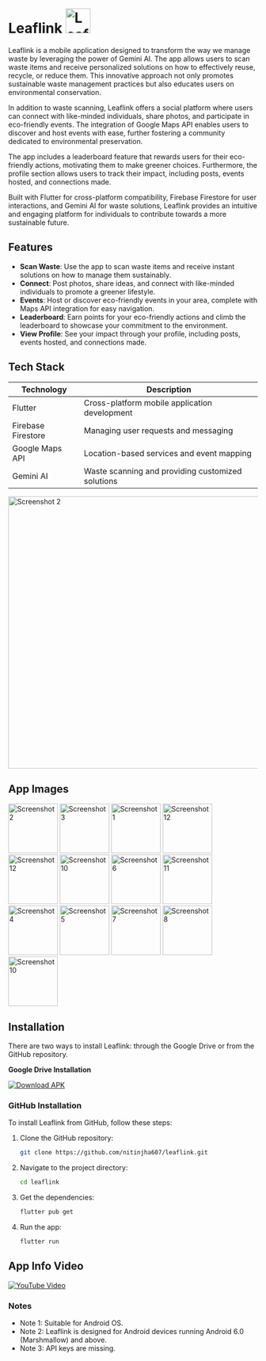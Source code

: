 # Leaflink <img src="https://github.com/nitinjha607/leaflink-2.0/assets/118757299/3680726e-59c2-4101-83aa-8af58d91de8d" alt="Leaflink Screenshot" width="50"/>

Leaflink is a mobile application designed to transform the way we manage waste by leveraging the power of Gemini AI. The app allows users to scan waste items and receive personalized solutions on how to effectively reuse, recycle, or reduce them. This innovative approach not only promotes sustainable waste management practices but also educates users on environmental conservation.

In addition to waste scanning, Leaflink offers a social platform where users can connect with like-minded individuals, share photos, and participate in eco-friendly events. The integration of Google Maps API enables users to discover and host events with ease, further fostering a community dedicated to environmental preservation.

The app includes a leaderboard feature that rewards users for their eco-friendly actions, motivating them to make greener choices. Furthermore, the profile section allows users to track their impact, including posts, events hosted, and connections made.

Built with Flutter for cross-platform compatibility, Firebase Firestore for user interactions, and Gemini AI for waste solutions, Leaflink provides an intuitive and engaging platform for individuals to contribute towards a more sustainable future.

## Features

- **Scan Waste**: Use the app to scan waste items and receive instant solutions on how to manage them sustainably.
- **Connect**: Post photos, share ideas, and connect with like-minded individuals to promote a greener lifestyle.
- **Events**: Host or discover eco-friendly events in your area, complete with Maps API integration for easy navigation.
- **Leaderboard**: Earn points for your eco-friendly actions and climb the leaderboard to showcase your commitment to the environment.
- **View Profile**: See your impact through your profile, including posts, events hosted, and connections made.

## Tech Stack

| Technology         | Description                                      |
|---------------------|--------------------------------------------------|
| Flutter             | Cross-platform mobile application development   |
| Firebase Firestore  | Managing user requests and messaging            |
| Google Maps API     | Location-based services and event mapping       |
| Gemini AI           | Waste scanning and providing customized solutions|


<img src="https://github.com/nitinjha607/leaflink-2.0/assets/118757299/d09b955a-139d-445e-8bd4-d47b1695214e" alt="Screenshot 2" width="550">


## App Images

<img src="https://github.com/nitinjha607/leaflink-2.0/assets/118757299/d26da91b-3f51-4e9c-99bc-62cf19a9eab8" alt="Screenshot 2" width="100"/>
<img src="https://github.com/nitinjha607/leaflink-2.0/assets/118757299/35181374-fd59-4ed5-94d9-ab7163a96088" alt="Screenshot 3" width="100"/>
<img src="https://github.com/nitinjha607/leaflink-2.0/assets/118757299/2ef7e58d-2ab3-4082-8931-ee20e77ac1e3" alt="Screenshot 1" width="100"/>
<img src="https://github.com/nitinjha607/leaflink-2.0/assets/118757299/8de3b4f9-c19d-4e18-ba88-c45cddc99cac" alt="Screenshot 12" width="100"/>
<img src="https://github.com/nitinjha607/leaflink-2.0/assets/118757299/06527ffa-4372-497e-b1e0-8e980c946059" alt="Screenshot 12" width="100"/>
<img src="https://github.com/nitinjha607/leaflink-2.0/assets/118757299/7e76a693-6f86-428b-815c-116b417512e9" alt="Screenshot 10" width="100"/>
<img src="https://github.com/nitinjha607/leaflink-2.0/assets/118757299/9d953218-5264-482c-9c8a-ed057ed2825f" alt="Screenshot 6" width="100"/>
<img src="https://github.com/nitinjha607/leaflink-2.0/assets/118757299/85b6150f-4273-4f8b-bec4-956f77f89ae5" alt="Screenshot 11" width="100"/>
<img src="https://github.com/nitinjha607/leaflink-2.0/assets/118757299/7722d568-607d-479e-b593-ba29b65f7791" alt="Screenshot 4" width="100"/>
<img src="https://github.com/nitinjha607/leaflink-2.0/assets/118757299/91cf39ac-1c73-473e-ac23-d632e44dbe40" alt="Screenshot 5" width="100"/>
<img src="https://github.com/nitinjha607/leaflink-2.0/assets/118757299/edd4b4d4-159b-438c-b28b-a418dac80d2f" alt="Screenshot 7" width="100"/>
<img src="https://github.com/nitinjha607/leaflink-2.0/assets/118757299/42bed375-3b17-4925-aff0-e5926e376779" alt="Screenshot 8" width="100"/>
<img src="https://github.com/nitinjha607/leaflink-2.0/assets/118757299/7e76a693-6f86-428b-815c-116b417512e9" alt="Screenshot 10" width="100"/>


## Installation

There are two ways to install Leaflink: through the Google Drive or from the GitHub repository.

**Google Drive Installation**

[![Download APK](https://img.shields.io/badge/Download%20APK-APK-red?style=for-the-badge&logo=android)](link_to_apk)


### GitHub Installation

To install Leaflink from GitHub, follow these steps:

1. Clone the GitHub repository:

   ```bash
   git clone https://github.com/nitinjha607/leaflink.git
2. Navigate to the project directory:

     ```bash
   cd leaflink 
4. Get the dependencies:

   ```bash
   flutter pub get

6. Run the app:

   ```bash
   flutter run
## App Info Video

[![YouTube Video](https://img.shields.io/badge/Watch%20on%20YouTube-ff0000?style=for-the-badge&logo=youtube)](https://youtu.be/oNvPgxRMQ3g?si=u6ISiNYvk2AhHWz2)

### Notes

- Note 1: Suitable for Android OS.
- Note 2: Leaflink is designed for Android devices running Android 6.0 (Marshmallow) and above.
- Note 3: API keys are missing.



